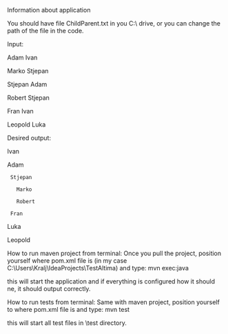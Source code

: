 Information about application



You should have file ChildParent.txt in you C:\ drive, or you can change the path of the file in the code.



Input:

Adam Ivan

Marko Stjepan

Stjepan Adam

Robert Stjepan

Fran Ivan

Leopold Luka



Desired output:

Ivan

   Adam
   
     Stjepan
     
       Marko
       
       Robert
       
     Fran
     
Luka

   Leopold
   



How to run maven project from terminal:
Once you pull the project, position yourself where pom.xml file is (in my case C:\Users\Kralj\IdeaProjects\TestAltima) and type:
mvn exec:java

this will start the application and if everything is configured how it should ne, it should output correctly.

How to run tests from terminal:
Same with maven project, position yourself to where pom.xml file is and type:
mvn test

this will start all test files in \test directory.
